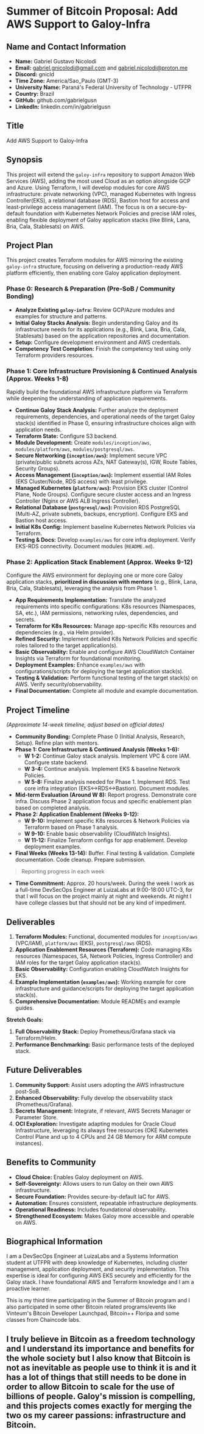 # Summer of Bitcoin Proposal: Add AWS Support to Galoy-Infra

## Name and Contact Information

* **Name:** Gabriel Gustavo Nicolodi
* **Email:** gabriel.gnicolodi@gmail.com and gabriel.nicolodi@proton.me
* **Discord:** gnicld
* **Time Zone:** America/Sao_Paulo (GMT-3)
* **University Name:** Paraná's Federal University of Technology - UTFPR
* **Country:** Brazil
* **GitHub:** github.com/gabrielgusn
* **LinkedIn:** linkedin.com/in/gabrielgusn

## Title

Add AWS Support to Galoy-Infra

## Synopsis

This project will extend the `galoy-infra` repository to support Amazon Web Services (AWS), adding the most used Cloud as an option alongside GCP and Azure. Using Terraform, I will develop modules for core AWS infrastructure: private networking (VPC), managed Kubernetes with Ingress Controller(EKS), a relational database (RDS), Bastion host for access and least-privilege access management (IAM). The focus is on a secure-by-default foundation with Kubernetes Network Policies and precise IAM roles, enabling flexible deployment of Galoy application stacks (like Blink, Lana, Bria, Cala, Stablesats) on AWS.

## Project Plan

This project creates Terraform modules for AWS mirroring the existing `galoy-infra` structure, focusing on delivering a production-ready AWS platform efficiently, then enabling core Galoy application deployment.

### Phase 0: Research & Preparation (Pre-SoB / Community Bonding)

* **Analyze Existing `galoy-infra`:** Review GCP/Azure modules and examples for structure and patterns.
* **Initial Galoy Stacks Analysis:** Begin understanding Galoy and its infrastructure needs for its applications (e.g., Blink, Lana, Bria, Cala, Stablesats) based on the application repositories and documentation.
* **Setup:** Configure development environment and AWS credentials.
* **Competency Test Completion:** Finish the competency test using only Terraform providers resources.

### Phase 1: Core Infrastructure Provisioning & Continued Analysis (Approx. Weeks 1-8)

Rapidly build the foundational AWS infrastructure platform via Terraform while deepening the understanding of application requirements.

* **Continue Galoy Stack Analysis:** Further analyze the deployment requirements, dependencies, and operational needs of the target Galoy stack(s) identified in Phase 0, ensuring infrastructure choices align with application needs.
* **Terraform State:** Configure S3 backend.
* **Module Development:** Create `modules/inception/aws`, `modules/platform/aws`, `modules/postgresql/aws`.
* **Secure Networking (`inception/aws`):** Implement secure VPC (private/public subnets across AZs, NAT Gateway(s), IGW, Route Tables, Security Groups).
* **Access Management (`inception/aws`):** Implement essential IAM Roles (EKS Cluster/Node, RDS access) with least privilege.
* **Managed Kubernetes (`platform/aws`):** Provision EKS cluster (Control Plane, Node Groups). Configure secure cluster access and an Ingress Controller (Nginx or AWS ALB Ingress Controller).
* **Relational Database (`postgresql/aws`):** Provision RDS PostgreSQL (Multi-AZ, private subnets, backups, encryption). Configure EKS and Bastion host access.
* **Initial K8s Config:** Implement baseline Kubernetes Network Policies via Terraform.
* **Testing & Docs:** Develop `examples/aws` for core infra deployment. Verify EKS-RDS connectivity. Document modules (`README.md`).

### Phase 2: Application Stack Enablement (Approx. Weeks 9-12)

Configure the AWS environment for deploying one or more core Galoy application stacks, **prioritized in discussion with mentors** (e.g., Blink, Lana, Bria, Cala, Stablesats), leveraging the analysis from Phase 1.

* **App Requirements Implementation:** Translate the analyzed requirements into specific configurations: K8s resources (Namespaces, SA, etc.), IAM permissions, networking rules, dependencies, and secrets.
* **Terraform for K8s Resources:** Manage app-specific K8s resources and dependencies (e.g., via Helm provider).
* **Refined Security:** Implement detailed K8s Network Policies and specific roles tailored to the target application(s).
* **Basic Observability:** Enable and configure AWS CloudWatch Container Insights via Terraform for foundational monitoring.
* **Deployment Examples:** Enhance `examples/aws` with configurations/scripts for deploying the target application stack(s).
* **Testing & Validation:** Perform functional testing of the target stack(s) on AWS. Verify security/observability.
* **Final Documentation:** Complete all module and example documentation.

## Project Timeline

*(Approximate 14-week timeline, adjust based on official dates)*

* **Community Bonding:** Complete Phase 0 (Initial Analysis, Research, Setup). Refine plan with mentors.
* **Phase 1: Core Infrastructure & Continued Analysis (Weeks 1-6):**
    * **W 1-2:** Continue Galoy stack analysis. Implement VPC & core IAM. Configure state backend.
    * **W 3-4:** Continue analysis. Implement EKS & baseline Network Policies.
    * **W 5-8:** Finalize analysis needed for Phase 1. Implement RDS. Test core infra integration (EKS<->RDS<->Bastion). Document modules.
* **Mid-term Evaluation (Around W 8):** Report progress. Demonstrate core infra. Discuss Phase 2 application focus and specific enablement plan based on completed analysis.
* **Phase 2: Application Enablement (Weeks 9-12):**
    * **W 9-10:** Implement specific K8s resources & Network Policies via Terraform based on Phase 1 analysis.
    * **W 9-10:** Enable basic observability (CloudWatch Insights).
    * **W 11-12:** Finalize Terraform configs for app enablement. Develop deployment examples.
* **Final Weeks (Weeks 13-14):** Buffer. Final testing & validation. Complete documentation. Code cleanup. Prepare submission.
> Reporting progress in each week

* **Time Commitment:** Approx. 20 hours/week. During the week I work as a full-time DevSecOps Engineer at LuizaLabs at 9:00-18:00 UTC-3, for that I will focus on the project mainly at night and weekends. At night I have college classes but that should not be any kind of impediment.

## Deliverables

1.  **Terraform Modules:** Functional, documented modules for `inception/aws` (VPC/IAM), `platform/aws` (EKS), `postgresql/aws` (RDS).
2.  **Application Enablement Resources (Terraform):** Code managing K8s resources (Namespaces, SA, Network Policies, Ingress Controller) and IAM roles for the target Galoy application stack(s).
3.  **Basic Observability:** Configuration enabling CloudWatch Insights for EKS.
4.  **Example Implementation (`examples/aws`):** Working example for core infrastructure and guidance/scripts for deploying the target application stack(s).
5.  **Comprehensive Documentation:** Module READMEs and example guides.

**Stretch Goals:**

1.  **Full Observability Stack:** Deploy Prometheus/Grafana stack via Terraform/Helm.
2.  **Performance Benchmarking:** Basic performance tests of the deployed stack.

## Future Deliverables

1.  **Community Support:** Assist users adopting the AWS infrastructure post-SoB.
2.  **Enhanced Observability:** Fully develop the observability stack (Prometheus/Grafana).
3. **Secrets Management:** Integrate, if relevant, AWS Secrets Manager or Parameter Store.
4.  **OCI Exploration:** Investigate adapting modules for Oracle Cloud Infrastructure, leveraging its always free resources (OKE Kubernetes Control Plane and up to 4 CPUs and 24 GB Memory for ARM compute instances).

## Benefits to Community

* **Cloud Choice:** Enables Galoy deployment on AWS.
* **Self-Sovereignty:** Allows users to run Galoy on their own AWS infrastructure.
* **Secure Foundation:** Provides secure-by-default IaC for AWS.
* **Automation:** Ensures consistent, repeatable infrastructure deployments.
* **Operational Readiness:** Includes foundational observability.
* **Strengthened Ecosystem:** Makes Galoy more accessible and operable on AWS.

## Biographical Information

I am a DevSecOps Engineer at LuizaLabs and a Systems Information student at UTFPR with deep knowledge of Kubernetes, including cluster management, application deployment, and security implementation. This expertise is ideal for configuring AWS EKS securely and efficiently for the Galoy stack. I have foundational AWS and Terraform knowledge and I am a proactive learner.

This is my third time participating in the Summer of Bitcoin program and I also participated in some other Bitcoin related programs/events like Vinteum's Bitcoin Developer Launchpad, Bitcoin++ Floripa and some classes from Chaincode labs.

I truly believe in Bitcoin as a freedom technology and I understand its importance and benefits for the whole society but I also know that Bitcoin is not as inevitable as people use to think it is and it has a lot of things that still needs to be done in order to allow Bitcoin to scale for the use of billions of people. 
Galoy's mission is compelling, and this projects comes exactly for merging the two os my career passions: infrastructure and Bitcoin.
---